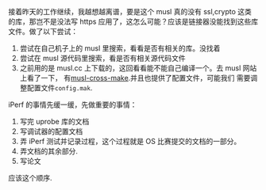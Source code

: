 接着昨天的工作继续，我越想越离谱，要是这个 musl 真的没有 ssl,crypto 这类的库，那岂不是没法写 https
应用了，这怎么可能？应该是链接器没能找到这些库文件。做了以下尝试：

1. 尝试在自己机子上的 musl 里搜索，看看是否有相关的库。没找着
1. 尝试在 musl 源代码里搜索，看是否有相关源代码文件
1. 之前用的是 musl.cc 上下载的，这回看看能不能自己编译一个。去 musl 网站上看了一下，
   有[musl-cross-make](https://github.com/richfelker/musl-cross-make).并且也提供了配置文件，可能我们
   需要调整配置文件`config.mak`.

iPerf 的事情先缓一缓，先做重要的事情：

1. 写完 uprobe 库的文档
2. 写调试器的配置文档
3. 弄 iPerf 测试并记录过程，这个过程就是 OS 比赛提交的文档的一部分。
4. 弄文档的其余部分.
5. 写论文

应该这个顺序.
